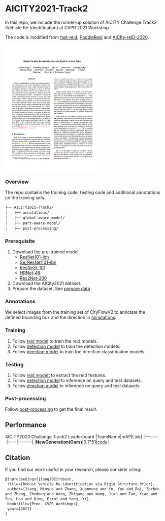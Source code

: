 # AICITY2021-Track2

In this repo, we include the runner-up solution of AICITY Challenge Track2 (Vehicle Re-Identification)  at CVPR 2021 Workshop.

The code is modified from [fast-reid](https://github.com/JDAI-CV/fast-reid), [PaddleReid]( https://github.com/PaddlePaddle/Research/tree/master/CV/PaddleReid )  and [AICIty-reID-2020]( https://github.com/layumi/AICIty-reID-2020 ).

<img src="paper.png"  style="zoom:40%;" />

### Overview

The repo contains the training code, testing code and additional annotations on the training sets.

```bash
├── AICITY2021-Track2/
│   ├── annotations/
│   ├── global-aware-model/
│   ├── part-aware-model/
│   ├── post-processing/
```

### Prerequisite

1. Download the pre-trained model.
   - [ResNet101-ibn](https://github.com/XingangPan/IBN-Net/releases/download/v1.0/resnet101_ibn_a-59ea0ac6.pth)
   - [Se_ResNet101-ibn](https://github.com/XingangPan/IBN-Net/releases/download/v1.0/se_resnet101_ibn_a-fabed4e2.pth)
   - [ResNeSt-101](https://s3.us-west-1.wasabisys.com/resnest/torch/resnest101-22405ba7.pth)
   - [HRNet-48](https://paddle-imagenet-models-name.bj.bcebos.com/HRNet_W48_C_ssld_pretrained.tar)
   - [Res2Net-200](https://paddle-imagenet-models-name.bj.bcebos.com/Res2Net200_vd_26w_4s_ssld_pretrained.tar)
2. Download the  AICity2021 dataset.
3. Prepare the dataset. See [prepare data](https://github.com/PaddlePaddle/Research/tree/master/CV/PaddleReid/process_aicity_data) .

### Annotations

We select images from the training set of CityFlowV2 to annotate the defined bounding box and the direction in [annotations](annotations).

### Training

1. Follow [reid model](global-aware-model/TRAIN.md)  to train the reid models.
2. Follow [detection model](part-aware-model/ppdet/README.md)  to train the detection models.
3. Follow [direction model](part-aware-model/vreid_direction/README.md)  to train the direction classification models.

### Testing

1. Follow [reid modelt](global-aware-model/TEST.md)  to extract the reid features.
2. Follow [detection model](part-aware-model/ppdet/README.md)  to inference on query and test datasets.
3. Follow [direction model](part-aware-model/vreid_direction/README.md) to inference on query and test datasets.

### Post-processing

Follow [post-processing](post-processing/run.sh) to get the final result.

## Performance
AICITY2020 Challange Track2 Leaderboard
|TeamName|mAP|Link|
|--------|----|-------|
|**NewGeneration(Ours)**|0.7151|[code](https://github.com/Xuanmeng-Zhang/AICITY2021-Track2)|


## Citation

If you find our work useful in your research, please consider citing:
```
@inproceedings{jiang2021robust,
 title={Robust Vehicle Re-identification via Rigid Structure Prior},
 author={Jiang, Minyue and Zhang, Xuanmeng and Yu, Yue and Bai, Zechen and Zheng, Zhedong and Wang, Zhigang and Wang, Jian and Tan, Xiao and Sun, Hao and Ding, Errui and Yang, Yi},
 booktitle={Proc. CVPR Workshops},
 year={2021}
}
```
